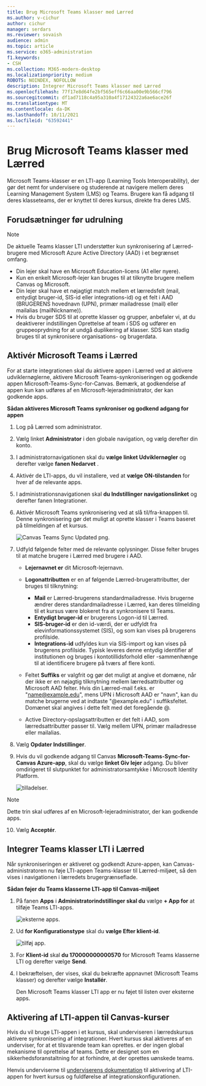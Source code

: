 ```yaml
---
title: Brug Microsoft Teams klasser med Lærred
ms.author: v-cichur
author: cichur
manager: serdars
ms.reviewer: sovaish
audience: admin
ms.topic: article
ms.service: o365-administration
f1.keywords:
- CSH
ms.collection: M365-modern-desktop
ms.localizationpriority: medium
ROBOTS: NOINDEX, NOFOLLOW
description: Integrer Microsoft Teams klasser med Lærred
ms.openlocfilehash: 77f17e8d64fe2bf565eff6c66aa00e9b566cf796
ms.sourcegitcommit: df1ad7118c4a95a310a4f17124322a6ae6ace26f
ms.translationtype: MT
ms.contentlocale: da-DK
ms.lasthandoff: 10/11/2021
ms.locfileid: "63592441"
---
```

# <a name="use-microsoft-teams-classes-with-canvas"></a>Brug Microsoft Teams klasser med Lærred

Microsoft Teams-klasser er en LTI-app (Learning Tools Interoperability), der gør det nemt for undervisere og studerende at navigere mellem deres Learning Management System (LMS) og Teams. Brugere kan få adgang til deres klasseteams, der er knyttet til deres kursus, direkte fra deres LMS.

## <a name="prerequisites-before-deployment"></a>Forudsætninger før udrulning

> [!NOTE]
> De aktuelle Teams klasser LTI understøtter kun synkronisering af Lærred-brugere med Microsoft Azure Active Directory (AAD) i et begrænset omfang. 
> - Din lejer skal have en Microsoft Education-licens (A1 eller nyere).
> - Kun en enkelt Microsoft-lejer kan bruges til at tilknytte brugere mellem Canvas og Microsoft.
> - Din lejer skal have et nøjagtigt match mellem et lærredsfelt (mail, entydigt bruger-id, SIS-id eller integrations-id) og et felt i AAD (BRUGERENS hovednavn (UPN), primær mailadresse (mail) eller mailalias (mailNickname)).
> - Hvis du bruger SDS til at oprette klasser og grupper, anbefaler vi, at du deaktiverer indstillingen Oprettelse af team i SDS og udfører en gruppeoprydning for at undgå duplikering af klasser.[](/schooldatasync/group-cleanup) SDS kan stadig bruges til at synkronisere organisations- og brugerdata.


## <a name="enable-the-microsoft-teams-app-in-canvas"></a>Aktivér Microsoft Teams i Lærred
For at starte integrationen skal du aktivere appen i Lærred ved at aktivere udviklernøglerne, aktivere Microsoft Teams-synkroniseringen og godkende appen Microsoft-Teams-Sync-for-Canvas. Bemærk, at godkendelse af appen kun kan udføres af en Microsoft-lejeradministrator, der kan godkende apps.

**Sådan aktiveres Microsoft Teams synkroniser og godkend adgang for appen**

1. Log på Lærred som administrator.

2. Vælg linket **Administrator** i den globale navigation, og vælg derefter din konto.
3. I administratornavigationen skal du **vælge linket Udviklernøgler** og derefter vælge **fanen Nedarvet** .
4. Aktivér de LTI-apps, du vil installere, ved at **vælge ON-tilstanden** for hver af de relevante apps.

5. I administrationsnavigationen skal **du Indstillinger** **navigationslinket** og derefter fanen Integrationer.

6. Aktivér Microsoft Teams synkronisering ved at slå til/fra-knappen til. Denne synkronisering gør det muligt at oprette klasser i Teams baseret på tilmeldingen af et kursus.
   
   ![Canvas Teams Sync Updated png.](https://user-images.githubusercontent.com/87142492/128225881-abdfc52d-dc9e-48ad-aec5-f6617c6436f3.png)

7. Udfyld følgende felter med de relevante oplysninger. Disse felter bruges til at matche brugere i Lærred med brugere i AAD. 
   * **Lejernavnet er** dit Microsoft-lejernavn.
   * **Logonattributten** er en af følgende Lærred-brugerattributter, der bruges til tilknytning:
      * **Mail** er Lærred-brugerens standardmailadresse. Hvis brugerne ændrer deres standardmailadresse i Lærred, kan deres tilmelding til et kursus være blokeret fra at synkronisere til Teams.
      * **Entydigt bruger-id** er brugerens Logon-id til Lærred.
      * **SIS-bruger-id** er den id-værdi, der er udfyldt fra elevinformationssystemet (SIS), og som kan vises på brugerens profilside.
      * **Integrations-id** udfyldes kun via SIS-import og kan vises på brugerens profilside. Typisk leveres denne entydig identifier af institutionen og bruges i kontotillidsforhold eller -sammenhænge til at identificere brugere på tværs af flere konti.

   * Feltet **Suffiks** er valgfrit og gør det muligt at angive et domæne, når der ikke er en nøjagtig tilknytning mellem lærredsattributter og Microsoft AAD felter. Hvis din Lærred-mail f.eks. er "name@example.edu", mens UPN i Microsoft AAD er "navn", kan du matche brugerne ved at indtaste "@example.edu" i suffiksfeltet. Domænet skal angives i dette felt med det foregående @.
   * Active Directory-opslagsattributten er det felt i AAD, som lærredsattributter passer til. Vælg mellem UPN, primær mailadresse eller mailalias.

8. Vælg **Opdater Indstillinger**.

9. Hvis du vil godkende adgang til Canvas **Microsoft-Teams-Sync-for-Canvas Azure-app**, skal du vælge **linket Giv lejer** adgang. Du bliver omdirigeret til slutpunktet for administratorsamtykke i Microsoft Identity Platform.

   ![tilladelser.](media/permissions.png)
> [!NOTE] 
> Dette trin skal udføres af en Microsoft-lejeradministrator, der kan godkende apps.

10. Vælg **Acceptér**.

## <a name="integrate-teams-classes-lti-in-canvas"></a>Integrer Teams klasser LTI i Lærred

Når synkroniseringen er aktiveret og godkendt Azure-appen, kan Canvas-administratoren nu føje LTI-appen Teams-klasser til Lærred-miljøet, så den vises i navigationen i lærredets brugergrænseflade.

**Sådan føjer du Teams klasserne LTI-app til Canvas-miljøet**

1. På fanen **Apps** i **Administratorindstillinger skal du** vælge **+ App for** at tilføje Teams LTI-apps.

   ![eksterne apps.](media/external-apps.png)

3. Ud **for Konfigurationstype** skal du **vælge Efter klient-id**.

   ![tilføj app.](media/add-app.png)

4. For **Klient-id** skal **du 170000000000570** for Microsoft Teams klasserne LTI og derefter vælge **Send**.

5. I bekræftelsen, der vises, skal du bekræfte appnavnet (Microsoft Teams klasser) og derefter vælge **Installér**.

   Den Microsoft Teams klasser LTI app er nu føjet til listen over eksterne apps.
   
## <a name="enabling-the-lti-app-for-canvas-courses"></a>Aktivering af LTI-appen til Canvas-kurser

Hvis du vil bruge LTI-appen i et kursus, skal underviseren i lærredskursus aktivere synkronisering af integrationer. Hvert kursus skal aktiveres af en underviser, for at et tilsvarende team kan oprettes. er der ingen global mekanisme til oprettelse af teams. Dette er designet som en sikkerhedsforanstaltning for at forhindre, at der oprettes uønskede teams.

Henvis underviserne til [underviserens dokumentation](https://support.microsoft.com/topic/use-microsoft-teams-classes-in-your-lms-preview-ac6a1e34-32f7-45e6-b83e-094185a1e78a#ID0EBD=Instructure_Canvas) til aktivering af LTI-appen for hvert kursus og fuldførelse af integrationskonfigurationen.
